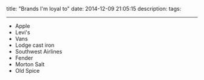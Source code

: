 title: "Brands I'm loyal to"
date: 2014-12-09 21:05:15
description:
tags:

---

- Apple
- Levi's
- Vans
- Lodge cast iron
- Southwest Airlines
- Fender
- Morton Salt
- Old Spice
